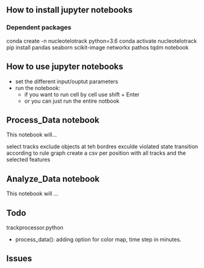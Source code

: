 ## How to install jupyter notebooks

### Dependent packages

conda create -n nucleotelotrack python=3.6
conda activate nucleotelotrack
pip install pandas seaborn scikit-image networkx pathos tqdm notebook

## How to use jupyter notebooks

- set the different input/ouptut parameters
- run the notebook:
  - if you want to run cell by cell use shift + Enter
  - or you can just run the entire notbook

## Process_Data notebook
This notebook will...

select tracks
exclude objects at teh bordres
exculde violated state transition according to rule graph
create a csv per position with all tracks and the selected features

## Analyze_Data notebook
This notebook will ...

## Todo

trackprocessor.python
- process_data(): adding option for color map, time step in minutes.


## Issues
